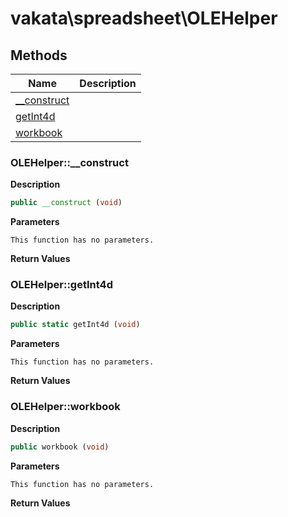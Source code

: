 # vakata\spreadsheet\OLEHelper  







## Methods

| Name | Description |
|------|-------------|
|[__construct](#olehelper__construct)||
|[getInt4d](#olehelpergetint4d)||
|[workbook](#olehelperworkbook)||




### OLEHelper::__construct  

**Description**

```php
public __construct (void)
```

 

 

**Parameters**

`This function has no parameters.`

**Return Values**




### OLEHelper::getInt4d  

**Description**

```php
public static getInt4d (void)
```

 

 

**Parameters**

`This function has no parameters.`

**Return Values**




### OLEHelper::workbook  

**Description**

```php
public workbook (void)
```

 

 

**Parameters**

`This function has no parameters.`

**Return Values**



